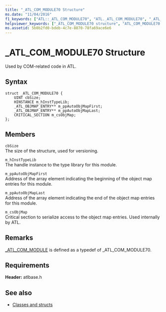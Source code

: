```yaml
---
title: "_ATL_COM_MODULE70 Structure"
ms.date: "11/04/2016"
f1_keywords: ["ATL::_ATL_COM_MODULE70", "ATL._ATL_COM_MODULE70", "_ATL_COM_MODULE70"]
helpviewer_keywords: ["_ATL_COM_MODULE70 structure", "ATL_COM_MODULE70 structure"]
ms.assetid: 5b0b2fd0-bdeb-4c7e-8870-78fa69ace6e6
---
```

# _ATL_COM_MODULE70 Structure

Used by COM-related code in ATL.

## Syntax

```
struct _ATL_COM_MODULE70 {
    UINT cbSize;
    HINSTANCE m_hInstTypeLib;
    _ATL_OBJMAP_ENTRY** m_ppAutoObjMapFirst;
    _ATL_OBJMAP_ENTRY** m_ppAutoObjMapLast;
    CRITICAL_SECTION m_csObjMap;
};
```

## Members

`cbSize`<br/>
The size of the structure, used for versioning.

`m_hInstTypeLib`<br/>
The handle instance to the type library for this module.

`m_ppAutoObjMapFirst`<br/>
Address of the array element indicating the beginning of the object map entries for this module.

`m_ppAutoObjMapLast`<br/>
Address of the array element indicating the end of the object map entries for this module.

`m_csObjMap`<br/>
Critical section to serialize access to the object map entries. Used internally by ATL.

## Remarks

[_ATL_COM_MODULE](atl-typedefs.md#_atl_com_module) is defined as a typedef of _ATL_COM_MODULE70.

## Requirements

**Header:** atlbase.h

## See also

- [Classes and structs](../../atl/reference/atl-classes.md)
